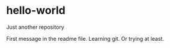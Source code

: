 # hello-world
Just another repository

First message in the readme file.  Learning git. Or trying at least.
